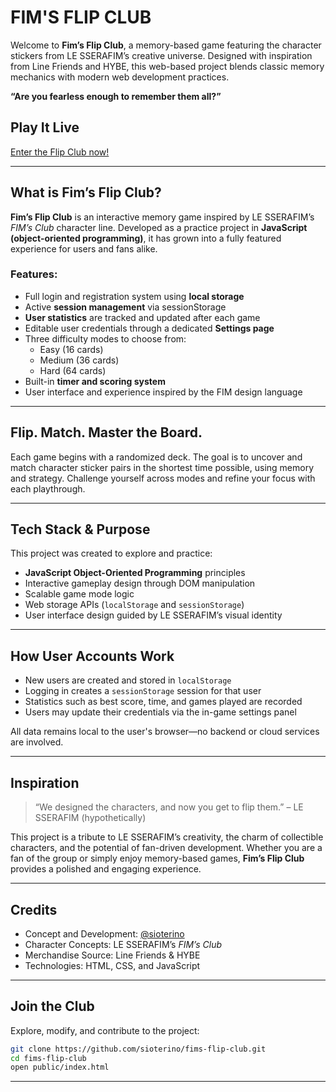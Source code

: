 # FIM'S FLIP CLUB

Welcome to **Fim’s Flip Club**, a memory-based game featuring the character stickers from LE SSERAFIM’s creative universe. Designed with inspiration from Line Friends and HYBE, this web-based project blends classic memory mechanics with modern web development practices.

**“Are you fearless enough to remember them all?”**

## Play It Live  
[Enter the Flip Club now!](https://sioterino.github.io/fims-flip-club/public/)

---

## What is Fim’s Flip Club?

**Fim’s Flip Club** is an interactive memory game inspired by LE SSERAFIM’s *FIM’s Club* character line. Developed as a practice project in **JavaScript (object-oriented programming)**, it has grown into a fully featured experience for users and fans alike.

### Features:
- Full login and registration system using **local storage**
- Active **session management** via sessionStorage
- **User statistics** are tracked and updated after each game
- Editable user credentials through a dedicated **Settings page**
- Three difficulty modes to choose from:
  - Easy (16 cards)
  - Medium (36 cards)
  - Hard (64 cards)
- Built-in **timer and scoring system**
- User interface and experience inspired by the FIM design language

---

## Flip. Match. Master the Board.

Each game begins with a randomized deck. The goal is to uncover and match character sticker pairs in the shortest time possible, using memory and strategy. Challenge yourself across modes and refine your focus with each playthrough.

---

## Tech Stack & Purpose

This project was created to explore and practice:
- **JavaScript Object-Oriented Programming** principles
- Interactive gameplay design through DOM manipulation
- Scalable game mode logic
- Web storage APIs (`localStorage` and `sessionStorage`)
- User interface design guided by LE SSERAFIM’s visual identity

---

## How User Accounts Work

- New users are created and stored in `localStorage`
- Logging in creates a `sessionStorage` session for that user
- Statistics such as best score, time, and games played are recorded
- Users may update their credentials via the in-game settings panel

All data remains local to the user's browser—no backend or cloud services are involved.

---

## Inspiration

> “We designed the characters, and now you get to flip them.” – LE SSERAFIM (hypothetically)

This project is a tribute to LE SSERAFIM’s creativity, the charm of collectible characters, and the potential of fan-driven development. Whether you are a fan of the group or simply enjoy memory-based games, **Fim’s Flip Club** provides a polished and engaging experience.

---

## Credits

- Concept and Development: [@sioterino](https://github.com/sioterino)
- Character Concepts: LE SSERAFIM’s *FIM’s Club*
- Merchandise Source: Line Friends & HYBE
- Technologies: HTML, CSS, and JavaScript

---

## Join the Club

Explore, modify, and contribute to the project:

```bash
git clone https://github.com/sioterino/fims-flip-club.git
cd fims-flip-club
open public/index.html
```

---
